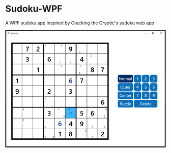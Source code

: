 # Sudoku-WPF
A WPF sudoku app inspired by Cracking the Cryptic's sudoku web app

![](https://raw.githubusercontent.com/kyleMR/Sudoku-WPF/master/sudoku-wpf.png?token=AB35R35JHRRGW74LC7XP7PC6V6RIE)
